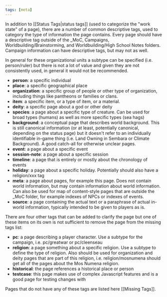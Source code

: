```yaml
---
tags: [meta]
---
```


In addition to [[Status Tags|status tags]] (used to categorize the "work state" of a page), there are a number of common descriptive tags, used to category the type of information the page contains. Every page should have a descriptive tag outside of the \_MoC, Campaigns, Worldbuilding/Brainstorming, and Worldbuilding/High School Notes folders. Campaign information can have descriptive tags, but may not as well.

In general for these organizational units a subtype can be specified (i.e. person/ruler) but there is not a lot of value and given they are not consistently used, in general it would not be recommended.

* **person**: a specific individual
* **place**: a specific geographical place
* **organization**: a specific group of people or other type of organization, including things like pantheons or families or clans.
* **item**: a specific item, or a type of item, or a material. 
* **deity**: a specific page about a god or other deity
* **species**: a page about a specific type of creature. Can be used for broad types (humans) as well as more specific types (sea hags)
* **background**: a conceptual page that describes world background. This is still canonical information (or at least, potentially canonical, depending on the status page) but it doesn't refer to an individually identifiable in-game thing (i.e. Land Owning in Sembara or Climate Background). A good catch-all for otherwise unclear pages.
* **event**: a page about a specific event
* **session-note**: a page about a specific session
* **timeline**: a page that is entirely or mostly about the chronology of events
* **holiday**: a page about a specific holiday. Potentially should also have a religion/xxx tag
* **meta**: a page about pages, for example this page. Does not contain world information, but may contain information about world information. Can also be used for map of content-style pages that are outside the \_MoC folder, for example indexes of NPCs or indexes of events.
* **source**: a page containing the actual text or a paraphrase of actual in-world information, typically intended to be given to players as is. 

There are four other tags that can be added to clarify the page but one of these items on its own is not sufficient to remove the page from the missing tags list:
* **pc**: a page describing a player character. Use a subtype for the campaign, i.e. pc/greatwar or pc/cleenseau
* **religion**: a page something about a specific religion. Use a subtype to define the type of religion. Also should be used for organization and deity pages that are part of this religion, i.e. religion/mosnumena should get all of the pages about the Mos Numena religion.
* **historical**: the page references a historical place or person
* **testcase**: this page makes use of complex Javascript features and is a good page for testing changes with

Pages that do not have any of these tags are listed here [[Missing Tags]].